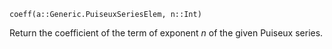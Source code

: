 ```
coeff(a::Generic.PuiseuxSeriesElem, n::Int)
```

Return the coefficient of the term of exponent $n$ of the given Puiseux series.
